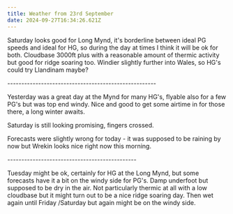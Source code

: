 ```yaml
---
title: Weather from 23rd September
date: 2024-09-27T16:34:26.621Z
---
```

Saturday looks good for Long Mynd, it's borderline between ideal PG speeds and ideal for HG, so during the day at times I think it will be ok for both.  Cloudbase 3000ft plus with a reasonable amount of thermic activity but good for ridge soaring too. Windier slightly further into Wales, so HG's could try Llandinam maybe?

\-----------------------------------------------------

Yesterday was a great day at the Mynd for many HG's, flyable also for a few PG's but was top end windy.  Nice and good to get some airtime in for those there, a long winter awaits.

Saturday is still looking promising, fingers crossed.

Forecasts were slightly wrong for today - it was supposed to be raining by now but Wrekin looks nice right now this morning.

\----------------------------------------------

Tuesday might be ok, certainly for HG at the Long Mynd, but some forecasts have it a bit on the windy side for PG's.  Damp underfoot but supposed to be dry in the air.  Not particularly thermic at all with a low cloudbase but it might turn out to be a nice ridge soaring day.  Then wet again until Friday /Saturday but again might be on the windy side.